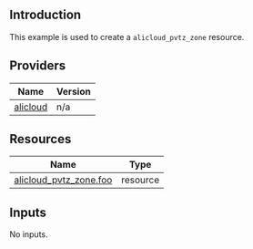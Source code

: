 <!-- BEGIN_TF_DOCS -->
## Introduction

This example is used to create a `alicloud_pvtz_zone` resource.

## Providers

| Name | Version |
|------|---------|
| <a name="provider_alicloud"></a> [alicloud](#provider\_alicloud) | n/a |

## Resources

| Name | Type |
|------|------|
| [alicloud_pvtz_zone.foo](https://registry.terraform.io/providers/aliyun/alicloud/latest/docs/resources/pvtz_zone) | resource |

## Inputs

No inputs.
<!-- END_TF_DOCS -->    